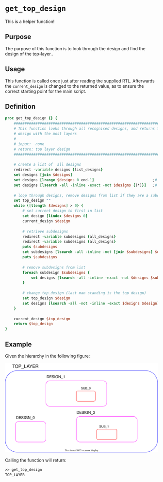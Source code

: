[hierarchy_figure]: ..\figures\helper_functions\get_hierarchy.drawio.svg

# ```get_top_design```

This is a helper function!

## Purpose

The purpose of this function is to look through the design and find the design of the top-layer..

## Usage

This function is called once just after reading the supplied RTL. Afterwards the ```current_design``` is changed to the returned value, as to ensure the correct starting point for the main script.

## Definition

```tcl
proc get_top_design {} {
    #######################################################################
    # This function looks through all recognised designs, and returns the 
    # design with the most layers
    #
    # input:  none
    # return: top layer design
    #######################################################################

    # create a list of  all designs 
    redirect -variable designs {list_designs}
    set designs [join $designs]
    set designs [lrange $designs 0 end-1]                           ;# removes returned bool from list_design call
    set designs [lsearch -all -inline -exact -not $designs {(*)}]   ;# removes indicator of current design

    # loop through designs, remove designs from list if they are a subdesign of another design
    set top_design ""
    while {[llength $designs] > 0} {
        # set current design to first in list
        set design [lindex $designs 0]
        current_design $design

        # retrieve subdesigns
        redirect -variable subdesigns {all_designs}
        redirect -variable subdesigns {all_designs}
        puts $subdesigns
        set subdesigns [lsearch -all -inline -not [join $subdesigns] $design]
        puts $subdesigns

        # remove subdesigns from list
        foreach subdesign $subdesigns {
            set designs [lsearch -all -inline -exact -not $designs $subdesign]
        }

        # change top_design (last man standing is the top design)
        set top_design $design
        set designs [lsearch -all -not -inline -exact $designs $design]
    }

    current_design $top_design
    return $top_design
}
```

## Example

Given the hierarchy in the following figure:

![Example hierachy.][hierarchy_figure]

Calling the function will return:

```tcl
>> get_top_design
TOP_LAYER
```
